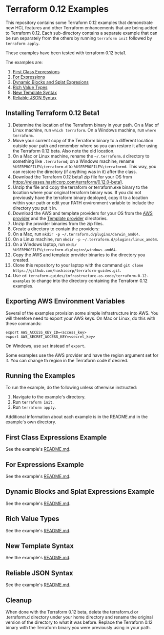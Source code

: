 # Terraform 0.12 Examples
This repository contains some Terraform 0.12 examples that demonstrate new HCL features and other Terraform enhancements that are being added to Terraform 0.12. Each sub-directory contains a separate example that can be run separately from the others by running `terraform init` followed by `terraform apply`.

These examples have been tested with terraform 0.12 beta1.

The examples are:
1. [First Class Expressions](./first-class-expressions)
1. [For Expressions](./for-expressions)
1. [Dynamic Blocks and Splat Expresions](./dynamic-blocks-and-splat-expressions)
1. [Rich Value Types](./rich-value-types)
1. [New Template Syntax](./new-template-syntax)
1. [Reliable JSON Syntax](./reliable-json-syntax)

## Installing Terraform 0.12 Beta1
1. Determine the location of the Terraform binary in your path. On a Mac of Linux machine, run `which terraform`. On a Windows machine, run `where terraform`.
1. Move your current copy of the Terraform binary to a different location outside your path and remember where so you can restore it after using the Terraform 0.12 beta. Also note the old location.
1. On a Mac or Linux machine, rename the `~/.terraform.d` directory to something like `.terraformd`; on a Windows machine, rename `%USERPROFILE%\terraform.d` to `%USERPROFILE%\terraformd`. This way, you can restore the directory (if anything was in it) after the class.
1. Download the Terraform 0.12 beta1 zip file for your OS from https://releases.hashicorp.com/terraform/0.12.0-beta1.
1. Unzip the file and copy the terraform or terraform.exe binary to the location where your original terraform binary was. If you did not previously have the terraform binary deployed, copy it to a location within your path or edit your PATH environment variable to include the directory you put it in.
1. Download the AWS and template providers for your OS from the [AWS provider](http://terraform-0.12.0-dev-snapshots.s3-website-us-west-2.amazonaws.com/terraform-provider-aws/1.60.0-dev20190216H00-dev/) and the [Template provider](http://terraform-0.12.0-dev-snapshots.s3-website-us-west-2.amazonaws.com/terraform-provider-template/2.1.0-dev20190216H00-dev/) directories.
1. Unzip the provider binaries from the zip files.
1. Create a directory to contain the providers:
  1. On a Mac, run `mkdir -p ~/.terraform.d/plugins/darwin_amd64`.
  1. On a Linux machine, run `mkdir -p ~/.terraform.d/plugins/linux_amd64`.
  1. On a Windows laptop, run `mkdir %USERPROFILE%\terraform.d\plugins\windows_amd64`.
1. Copy the AWS and template provider binaries to the directory you created.
1. Clone this repository to your laptop with the command `git clone https://github.com/hashicorp/terraform-guides.git`.
1. Use `cd terraform-guides/infrastructure-as-code/terraform-0.12-examples` to change into the directory containing the Terraform 0.12 examples.

## Exporting AWS Environment Variables
Several of the examples provision some simple infrastructure into AWS.  You will therefore need to export your AWS keys. On Mac or Linux, do this with these commands:
```
export AWS_ACCESS_KEY_ID=<access_key>
export AWS_SECRET_ACCESS_KEY=<secret_key>
```
On Windows, use `set` instead of `export`.

Some examples use the AWS provider and have the region argument set for it.  You can change th region in the Terraform code if desired.

## Running the Examples
To run the example, do the following unless otherwise instructed:
1. Navigate to the example's directory.
1. Run `terraform init`.
1. Run `terraform apply`.

Additional information about each example is in the README.md in the example's own directory.

## First Class Expressions Example
See the example's [README.md](./first-class-expressions/README.md).

## For Expressions Example
See the example's [README.md](./for-expressions/README.md).

## Dynamic Blocks and Splat Expressions Example
See the example's [README.md](./dynamic-blocks-and-splat-expressions/README.md).

## Rich Value Types
See the example's [README.md](./rich-value-types/README.md).

## New Template Syntax
See the example's [README.md](./new-template-syntax/README.md).

## Reliable JSON Syntax
See the example's [README.md](./reliable-json-syntax/README.md).

## Cleanup
When done with the Terraform 0.12 beta, delete the terraform.d or .terraform.d directory under your home directory and rename the original version of the directory to what it was before. Replace the Terraform 0.12 binary with the Terraform binary you were previously using in your path.
